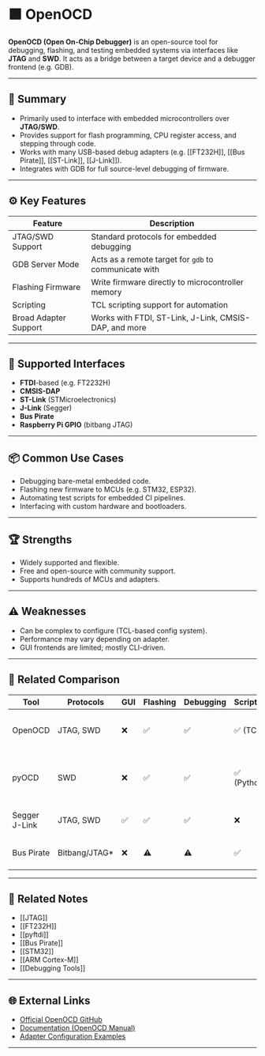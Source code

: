 # 🟧 OpenOCD

**OpenOCD (Open On-Chip Debugger)** is an open-source tool for debugging, flashing, and testing embedded systems via interfaces like **JTAG** and **SWD**. It acts as a bridge between a target device and a debugger frontend (e.g. GDB).

---

## 🧠 Summary

- Primarily used to interface with embedded microcontrollers over **JTAG/SWD**.
- Provides support for flash programming, CPU register access, and stepping through code.
- Works with many USB-based debug adapters (e.g. [[FT232H]], [[Bus Pirate]], [[ST-Link]], [[J-Link]]).
- Integrates with GDB for full source-level debugging of firmware.

---

## ⚙️ Key Features

| Feature               | Description                                              |
|-----------------------|----------------------------------------------------------|
| JTAG/SWD Support      | Standard protocols for embedded debugging                |
| GDB Server Mode       | Acts as a remote target for `gdb` to communicate with    |
| Flashing Firmware     | Write firmware directly to microcontroller memory        |
| Scripting             | TCL scripting support for automation                    |
| Broad Adapter Support | Works with FTDI, ST-Link, J-Link, CMSIS-DAP, and more    |

---

## 🧰 Supported Interfaces

- **FTDI**-based (e.g. FT2232H)
- **CMSIS-DAP**
- **ST-Link** (STMicroelectronics)
- **J-Link** (Segger)
- **Bus Pirate**
- **Raspberry Pi GPIO** (bitbang JTAG)

---

## 📦 Common Use Cases

- Debugging bare-metal embedded code.
- Flashing new firmware to MCUs (e.g. STM32, ESP32).
- Automating test scripts for embedded CI pipelines.
- Interfacing with custom hardware and bootloaders.

---

## 🏆 Strengths

- Widely supported and flexible.
- Free and open-source with community support.
- Supports hundreds of MCUs and adapters.

---

## ⚠️ Weaknesses

- Can be complex to configure (TCL-based config system).
- Performance may vary depending on adapter.
- GUI frontends are limited; mostly CLI-driven.

---

## 🔄 Related Comparison

| Tool         | Protocols     | GUI | Flashing | Debugging | Scriptable | Notes                                |
|--------------|---------------|-----|----------|------------|------------|--------------------------------------|
| OpenOCD      | JTAG, SWD     | ❌  | ✅       | ✅         | ✅ (TCL)    | Most versatile and open-source       |
| pyOCD        | SWD           | ❌  | ✅       | ✅         | ✅ (Python) | ARM Cortex-M only, simple interface  |
| Segger J-Link| JTAG, SWD     | ✅  | ✅       | ✅         | ❌         | Proprietary, but very fast           |
| Bus Pirate   | Bitbang/JTAG* | ❌  | ⚠️        | ⚠️          | ✅         | Slower, very low-level               |

---

## 🔗 Related Notes

- [[JTAG]]
- [[FT232H]]
- [[pyftdi]]
- [[Bus Pirate]]
- [[STM32]]
- [[ARM Cortex-M]]
- [[Debugging Tools]]

---

## 🌐 External Links

- [Official OpenOCD GitHub](https://github.com/openocd-org/openocd)
- [Documentation (OpenOCD Manual)](http://openocd.org/doc/html/)
- [Adapter Configuration Examples](https://github.com/ntfreak/openocd)

---

